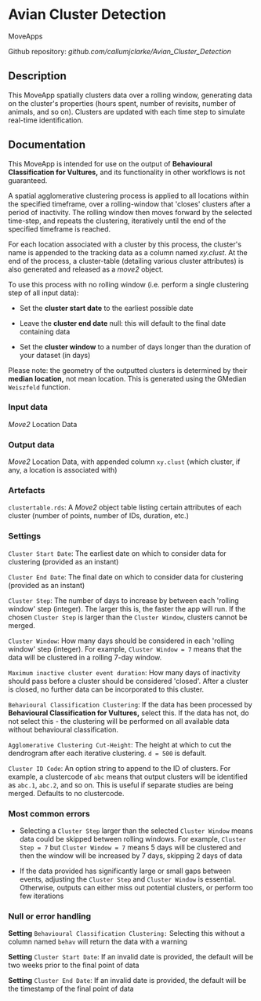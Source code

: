 # Avian Cluster Detection

MoveApps

Github repository: *github.com/callumjclarke/Avian_Cluster_Detection*

## Description

This MoveApp spatially clusters data over a rolling window, generating data on the cluster's properties (hours spent, number of revisits, number of animals, and so on). Clusters are updated with each time step to simulate real-time identification.

## Documentation

This MoveApp is intended for use on the output of **Behavioural Classification for Vultures,** and its functionality in other workflows is not guaranteed.

A spatial agglomerative clustering process is applied to all locations within the specified timeframe, over a rolling-window that 'closes' clusters after a period of inactivity. The rolling window then moves forward by the selected time-step, and repeats the clustering, iteratively until the end of the specified timeframe is reached.

For each location associated with a cluster by this process, the cluster's name is appended to the tracking data as a column named *xy.clust*. At the end of the process, a cluster-table (detailing various cluster attributes) is also generated and released as a *move2* object.

To use this process with no rolling window (i.e. perform a single clustering step of all input data):

-   Set the **cluster start date** to the earliest possible date

-   Leave the **cluster end date** null: this will default to the final date containing data

-   Set the **cluster window** to a number of days longer than the duration of your dataset (in days)

Please note: the geometry of the outputted clusters is determined by their **median location,** not mean location. This is generated using the GMedian `Weiszfeld` function.

### Input data

*Move2* Location Data

### Output data

*Move2* Location Data, with appended column `xy.clust` (which cluster, if any, a location is associated with)

### Artefacts

`clustertable.rds`: A *Move2* object table listing certain attributes of each cluster (number of points, number of IDs, duration, etc.)

### Settings

`Cluster Start Date`: The earliest date on which to consider data for clustering (provided as an instant)

`Cluster End Date`: The final date on which to consider data for clustering (provided as an instant)

`Cluster Step`: The number of days to increase by between each 'rolling window' step (integer). The larger this is, the faster the app will run. If the chosen `Cluster Step` is larger than the `Cluster Window`, clusters cannot be merged.

`Cluster Window`: How many days should be considered in each 'rolling window' step (integer). For example, `Cluster Window = 7` means that the data will be clustered in a rolling 7-day window.

`Maximum inactive cluster event duration`: How many days of inactivity should pass before a cluster should be considered 'closed'. After a cluster is closed, no further data can be incorporated to this cluster.

`Behavioural Classification Clustering`: If the data has been processed by **Behavioural Classification for Vultures,** select this. If the data has not, do not select this - the clustering will be performed on all available data without behavioural classification.

`Agglomerative Clustering Cut-Height`: The height at which to cut the dendrogram after each iterative clustering. `d = 500` is default.

`Cluster ID Code`: An option string to append to the ID of clusters. For example, a clustercode of `abc` means that output clusters will be identified as `abc.1`, `abc.2`, and so on. This is useful if separate studies are being merged. Defaults to no clustercode.

### Most common errors

-   Selecting a `Cluster Step` larger than the selected `Cluster Window` means data could be skipped between rolling windows. For example, `Cluster Step = 7` but `Cluster Window = 7` means 5 days will be clustered and then the window will be increased by 7 days, skipping 2 days of data

-   If the data provided has significantly large or small gaps between events, adjusting the `Cluster Step` and `Cluster Window` is essential. Otherwise, outputs can either miss out potential clusters, or perform too few iterations

### Null or error handling

**Setting** `Behavioural Classification Clustering:` Selecting this without a column named `behav` will return the data with a warning

**Setting** `Cluster Start Date`: If an invalid date is provided, the default will be two weeks prior to the final point of data

**Setting** `Cluster End Date`: If an invalid date is provided, the default will be the timestamp of the final point of data
